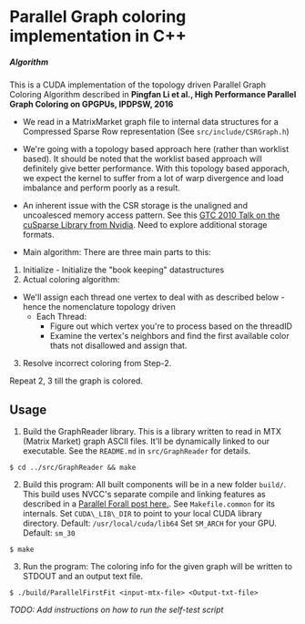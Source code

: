 # Parallel Graph coloring implementation in C++

##### Algorithm
This is a CUDA implementation of the topology driven Parallel Graph Coloring Algorithm described in **Pingfan Li et al., High Performance Parallel Graph Coloring on GPGPUs, IPDPSW, 2016**

* We read in a MatrixMarket graph file to internal data structures for a Compressed Sparse Row representation (See `src/include/CSRGraph.h`)

* We're going with a topology based approach here (rather than worklist based). It should be noted that the worklist based approach will definitely give better performance. With this topology based apporach, we expect the kernel to suffer from a lot of warp divergence and load imbalance and perform poorly as a result.

* An inherent issue with the CSR storage is the unaligned and uncoalesced memory access pattern. See this [GTC 2010 Talk on the cuSparse Library from Nvidia](http://on-demand.gputechconf.com/gtc/2010/presentations/S12070-Cusparse-Library-a-Set-of-Basic-Linear-Algebra-Subroutines-for-Sparse-Matrices.pdf). Need to explore additional storage formats.

* Main algorithm:
There are three main parts to this:
1. Initialize - Initialize the "book keeping" datastructures
2. Actual coloring algorithm:
* We'll assign each thread one vertex to deal with as described below - hence the nomenclature topology driven
  * Each Thread:
    * Figure out which vertex you're to process based on the threadID
    * Examine the vertex's neighbors and find the first available color thats not disallowed and assign that.
3. Resolve incorrect coloring from Step-2. 

Repeat 2, 3 till the graph is colored.

## Usage
1. Build the GraphReader library. This is a library written to read in MTX (Matrix Market) graph ASCII files. It'll be dynamically linked to our executable. See the `README.md` in `src/GraphReader` for details.
```
$ cd ../src/GraphReader && make
```
2. Build this program:
   All built components will be in a new folder `build/`. 
   This build uses NVCC's separate compile and linking features as described in a [Parallel Forall post here.](https://devblogs.nvidia.com/parallelforall/separate-compilation-linking-cuda-device-code/). See `Makefile.common` for its internals.
   Set `CUDA\_LIB\_DIR` to point to your local CUDA library directory. Default: `/usr/local/cuda/lib64`
   Set `SM_ARCH` for your GPU. Default: `sm_30`
```
$ make 
```
3. Run the program: The coloring info for the given graph will be written to STDOUT and an output text file.
```
$ ./build/ParallelFirstFit <input-mtx-file> <Output-txt-file>
```
_TODO: Add instructions on how to run the self-test script_

